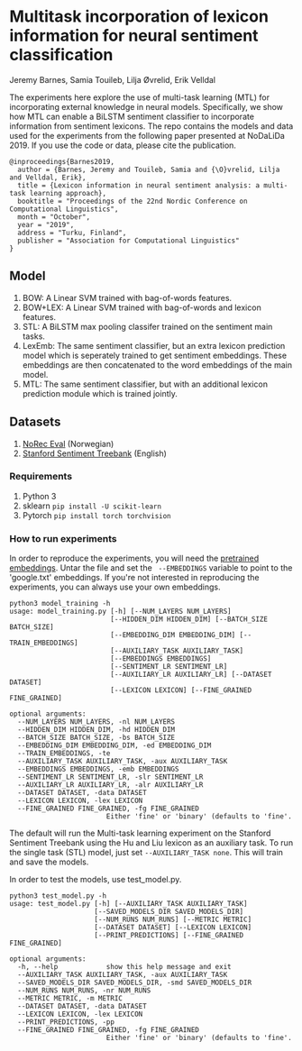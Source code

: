 # Multitask incorporation of lexicon information for neural sentiment classification

Jeremy Barnes,
Samia Touileb,
Lilja Øvrelid,
Erik Velldal


The experiments here explore the use of multi-task learning (MTL) for incorporating external knowledge in neural models. Specifically, we show how MTL can enable a BiLSTM sentiment classifier to incorporate information from sentiment lexicons. The repo contains the models and data used for the experiments from the following paper presented at NoDaLiDa 2019. If you use the code or data, please cite the publication.


```
@inproceedings{Barnes2019,
  author = {Barnes, Jeremy and Touileb, Samia and {\O}vrelid, Lilja and Velldal, Erik},
  title = {Lexicon information in neural sentiment analysis: a multi-task learning approach},
  booktitle = "Proceedings of the 22nd Nordic Conference on Computational Linguistics",
  month = "October",
  year = "2019",
  address = "Turku, Finland",
  publisher = "Association for Computational Linguistics"
}
```


## Model
1. BOW: A Linear SVM trained with bag-of-words features.
2. BOW+LEX: A Linear SVM trained with bag-of-words and lexicon features.
3. STL: A BiLSTM max pooling classifer trained on the sentiment main tasks.
4. LexEmb: The same sentiment classifier, but an extra lexicon prediction model which is seperately trained to get sentiment embeddings. These embeddings are then concatenated to the word embeddings of the main model.
5. MTL: The same sentiment classifier, but with an additional lexicon prediction module which is trained jointly.

## Datasets
1. [NoRec Eval](https://github.com/ltgoslo/norec_eval) (Norwegian)
2. [Stanford Sentiment Treebank](http://aclweb.org/anthology/D/D13/D13-1170.pdf) (English)


### Requirements

1. Python 3
2. sklearn  ```pip install -U scikit-learn```
3. Pytorch ```pip install torch torchvision```

### How to run experiments
In order to reproduce the experiments, you will need the [pretrained embeddings](https://drive.google.com/open?id=1GpyF2h0j8K5TKT7y7Aj0OyPgpFc8pMNS). Untar the file and set the ``` --EMBEDDINGS``` variable to point to the 'google.txt' embeddings. If you're not interested in reproducing the experiments, you can always use your own embeddings.


```
python3 model_training -h
usage: model_training.py [-h] [--NUM_LAYERS NUM_LAYERS]
                         [--HIDDEN_DIM HIDDEN_DIM] [--BATCH_SIZE BATCH_SIZE]
                         [--EMBEDDING_DIM EMBEDDING_DIM] [--TRAIN_EMBEDDINGS]
                         [--AUXILIARY_TASK AUXILIARY_TASK]
                         [--EMBEDDINGS EMBEDDINGS]
                         [--SENTIMENT_LR SENTIMENT_LR]
                         [--AUXILIARY_LR AUXILIARY_LR] [--DATASET DATASET]
                         [--LEXICON LEXICON] [--FINE_GRAINED FINE_GRAINED]

optional arguments:
  --NUM_LAYERS NUM_LAYERS, -nl NUM_LAYERS
  --HIDDEN_DIM HIDDEN_DIM, -hd HIDDEN_DIM
  --BATCH_SIZE BATCH_SIZE, -bs BATCH_SIZE
  --EMBEDDING_DIM EMBEDDING_DIM, -ed EMBEDDING_DIM
  --TRAIN_EMBEDDINGS, -te
  --AUXILIARY_TASK AUXILIARY_TASK, -aux AUXILIARY_TASK
  --EMBEDDINGS EMBEDDINGS, -emb EMBEDDINGS
  --SENTIMENT_LR SENTIMENT_LR, -slr SENTIMENT_LR
  --AUXILIARY_LR AUXILIARY_LR, -alr AUXILIARY_LR
  --DATASET DATASET, -data DATASET
  --LEXICON LEXICON, -lex LEXICON
  --FINE_GRAINED FINE_GRAINED, -fg FINE_GRAINED
                        Either 'fine' or 'binary' (defaults to 'fine'.

```

The default will run the Multi-task learning experiment on the Stanford Sentiment Treebank using the Hu and Liu lexicon as an auxiliary task. To run the single task (STL) model, just set ```--AUXILIARY_TASK none```. This will train and save the models.

In order to test the models, use test_model.py.

```
python3 test_model.py -h
usage: test_model.py [-h] [--AUXILIARY_TASK AUXILIARY_TASK]
                     [--SAVED_MODELS_DIR SAVED_MODELS_DIR]
                     [--NUM_RUNS NUM_RUNS] [--METRIC METRIC]
                     [--DATASET DATASET] [--LEXICON LEXICON]
                     [--PRINT_PREDICTIONS] [--FINE_GRAINED FINE_GRAINED]

optional arguments:
  -h, --help            show this help message and exit
  --AUXILIARY_TASK AUXILIARY_TASK, -aux AUXILIARY_TASK
  --SAVED_MODELS_DIR SAVED_MODELS_DIR, -smd SAVED_MODELS_DIR
  --NUM_RUNS NUM_RUNS, -nr NUM_RUNS
  --METRIC METRIC, -m METRIC
  --DATASET DATASET, -data DATASET
  --LEXICON LEXICON, -lex LEXICON
  --PRINT_PREDICTIONS, -pp
  --FINE_GRAINED FINE_GRAINED, -fg FINE_GRAINED
                        Either 'fine' or 'binary' (defaults to 'fine'.

```

